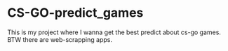 # CS-GO-predict_games
This is my project where I wanna get the best predict about cs-go games. BTW there are web-scrapping apps.
